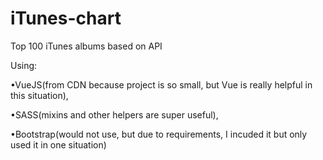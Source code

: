 # iTunes-chart
Top 100 iTunes albums based on API

Using:

•VueJS(from CDN because project is so small, but Vue is really helpful in this situation),

•SASS(mixins and other helpers are super useful),

•Bootstrap(would not use, but due to requirements, I incuded it but only used it in one situation)
